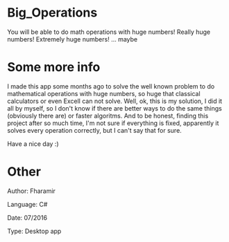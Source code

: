 # Big_Operations
You will be able to do math operations with huge numbers! Really huge numbers! Extremely huge numbers! ... maybe

# Some more info
I made this app some months ago to solve the well known problem to do mathematical operations with huge numbers, so huge that classical calculators or even Excell can not solve.
Well, ok, this is my solution, I did it all by myself, so I don't know if there are better ways to do the same things (obviously there are) or faster algoritms. And to be honest, finding this project after so much time, I'm not sure if everything is fixed, apparently it solves every operation correctly, but I can't say that for sure.

Have a nice day :)

# Other
Author: Fharamir

Language: C#

Date: 07/2016

Type: Desktop app
